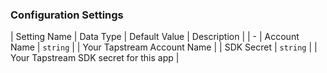 

### Configuration Settings

| Setting Name |  Data Type    | Default Value  | Description |
| -
| Account Name | `string` | <unset> | Your Tapstream Account Name |
| SDK Secret | `string` | <unset> | Your Tapstream SDK secret for this app |
